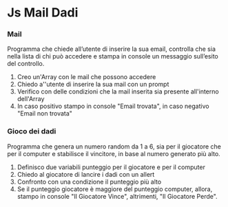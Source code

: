 # Js Mail Dadi

### Mail

Programma che chiede all’utente di inserire la sua email, controlla che sia nella lista di chi può accedere e stampa in console un messaggio sull’esito del controllo.

1. Creo un'Array con le mail che possono accedere
2. Chiedo a''utente di inserire la sua mail con un prompt
3. Verifico con delle condizioni che la mail inserita sia presente all'interno dell'Array
4. In caso positivo stampo in console "Email trovata", in caso negativo "Email non trovata"   

### Gioco dei dadi

Programma che genera un numero random da 1 a 6, sia per il giocatore che per il computer e stabilisce il vincitore, in base al numero generato più alto.

1. Definisco due variabili punteggio per il giocatore e per il computer
2. Chiedo al giocatore di lancire i dadi con un allert
3. Confronto con una condizione il punteggio più alto
4. Se il punteggio giocatore è maggiore del punteggio computer, allora, stampo in console "Il Giocatore Vince", altrimenti, "Il Giocatore Perde".
  










